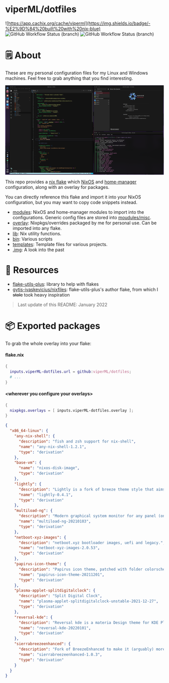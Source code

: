 # viperML/dotfiles

![https://app.cachix.org/cache/viperml](https://img.shields.io/badge/-%E2%9D%84%20built%20with%20nix-blue)
![![GitHub Workflow Status (branch)](https://github.com/viperML/dotfiles/actions/workflows/flake-check.yaml)](https://img.shields.io/github/workflow/status/viperML/dotfiles/Flake%20Check/master?label=flake%20check)
![![GitHub Workflow Status (branch)](https://github.com/viperML/dotfiles/actions/workflows/cachix.yaml)](https://img.shields.io/github/workflow/status/viperML/dotfiles/Cachix/master?label=cachix)

# 🗒 About

These are my personal configuration files for my Linux and Windows machines. Feel free to grab anything that you find interesting.

<div align="center">
  <div style="display: flex; align-items: flex-start;">
    <img alt="Desktop screenshot" src=".img/20211219.png" width="100%"/>
  </div>
</div>

This repo provides a [nix flake](https://nixos.wiki/wiki/Flakes) which [NixOS](https://nixos.wiki/wiki/NixOS) and [home-manager](https://github.com/nix-community/home-manager) configuration, along with an overlay for packages.

You can directly reference this flake and import it into your NixOS configuration, but you may want to copy code snippets instead.

- [modules](modules): NixOS and home-manager modules to import into the configurations. Generic config files are stored into [moudules/misc](modules/misc).
- [overlay](overlay): Nixpkgs/overrides packaged by me for personal use. Can be imported into any flake.
- [lib](lib): Nix utility functions.
- [bin](bin): Various scripts
- [templates](templates): Template files for various projects.
- [.img](.img): A look into the past


# 💾 Resources

- [flake-utils-plus](https://github.com/gytis-ivaskevicius/flake-utils-plus): library to help with flakes
- [gytis-ivaskevicius/nixfiles](https://github.com/gytis-ivaskevicius/nixfiles): flake-utils-plus's author flake, from which I ~~stole~~ took heavy inspiration

> Last update of this README: January 2022


# 📦 Exported packages

To grab the whole overlay into your flake:

#### flake.nix

```nix
{
  inputs.viperML-dotfiles.url = github:viperML/dotfiles;
  # ...
}
```

#### \<wherever you configure your overlays>

```nix
{
  nixpkgs.overlays = [ inputs.viperML-dotfiles.overlay ];
}
```

<!--BEGIN-->
```json
{
  "x86_64-linux": {
    "any-nix-shell": {
      "description": "fish and zsh support for nix-shell",
      "name": "any-nix-shell-1.2.1",
      "type": "derivation"
    },
    "base-vm": {
      "name": "nixos-disk-image",
      "type": "derivation"
    },
    "lightly": {
      "description": "Lightly is a fork of breeze theme style that aims to be visually modern and minimalistic.",
      "name": "lightly-0.4.1",
      "type": "derivation"
    },
    "multiload-ng": {
      "description": "Modern graphical system monitor for any panel (only systray and standalone builds)",
      "name": "multiload-ng-20210103",
      "type": "derivation"
    },
    "netboot-xyz-images": {
      "description": "netboot.xyz bootloader images, uefi and legacy.",
      "name": "netboot-xyz-images-2.0.53",
      "type": "derivation"
    },
    "papirus-icon-theme": {
      "description": "Papirus icon theme, patched with folder colorscheme",
      "name": "papirus-icon-theme-20211201",
      "type": "derivation"
    },
    "plasma-applet-splitdigitalclock": {
      "description": "Split Digital Clock",
      "name": "plasma-applet-splitdigitalclock-unstable-2021-12-27",
      "type": "derivation"
    },
    "reversal-kde": {
      "description": "Reversal kde is a materia Design theme for KDE Plasma desktop.",
      "name": "reversal-kde-20220101",
      "type": "derivation"
    },
    "sierrabreezeenhanced": {
      "description": "Fork of BreezeEnhanced to make it (arguably) more minimalistic and informative",
      "name": "sierrabreezeenhanced-1.0.3",
      "type": "derivation"
    }
  }
}
```
<!--END-->
